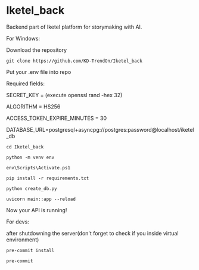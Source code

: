 # Iketel_back

Backend part of Iketel platform for storymaking with AI.

For Windows:

Download the repository

`git clone https://github.com/KD-TrendOn/Iketel_back`

Put your .env file into repo

Required fields:

SECRET_KEY = (execute openssl rand -hex 32)

ALGORITHM = HS256

ACCESS_TOKEN_EXPIRE_MINUTES = 30

DATABASE_URL=postgresql+asyncpg://postgres:password@localhost/iketel_db

`cd Iketel_back`

`python -m venv env`

`env\Scripts\Activate.ps1`

`pip install -r requirements.txt`

`python create_db.py`

`uvicorn main::app --reload`

Now your API is running!

For devs:

after shutdowning the server(don't forget to check if you inside virtual environment)

`pre-commit install`

`pre-commit`

